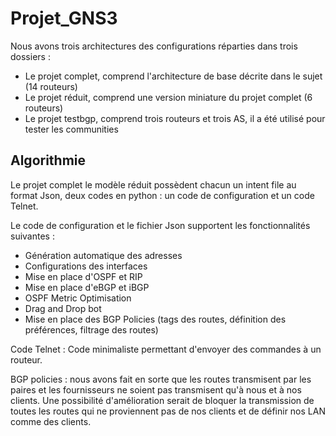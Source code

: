 # Projet_GNS3

Nous avons trois architectures des configurations réparties dans trois dossiers :
 - Le projet complet, comprend l'architecture de base décrite dans le sujet (14 routeurs)
 - Le projet réduit, comprend une version miniature du projet complet (6 routeurs)
 - Le projet testbgp, comprend trois routeurs et trois AS, il a été utilisé pour tester les communities

## Algorithmie

Le projet complet le modèle réduit possèdent chacun un intent file au format Json, deux codes en python : un code de configuration et un code Telnet.

Le code de configuration et le fichier Json supportent les fonctionnalités suivantes :
  * Génération automatique des adresses
  * Configurations des interfaces
  * Mise en place d'OSPF et RIP
  * Mise en place d'eBGP et iBGP
  * OSPF Metric Optimisation
  * Drag and Drop bot
  * Mise en place des BGP Policies (tags des routes, définition des préférences, filtrage des routes)

Code Telnet :
Code minimaliste permettant d'envoyer des commandes à un routeur.

BGP policies : nous avons fait en sorte que les routes transmisent par les paires et les fournisseurs ne soient pas transmisent qu'à nous et à nos clients.
Une possibilité d'amélioration serait de bloquer la transmission de toutes les routes qui ne proviennent pas de nos clients et de définir nos LAN comme des clients.